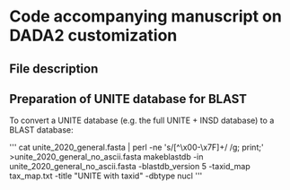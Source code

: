 # **Code accompanying manuscript on DADA2 customization**

## **File description**

## **Preparation of UNITE database for BLAST**

To convert a UNITE database (e.g. the full UNITE + INSD database) to a BLAST database:

'''
cat unite_2020_general.fasta | perl -ne 's/[^\x00-\x7F]+/ /g; print;' >unite_2020_general_no_ascii.fasta
makeblastdb -in unite_2020_general_no_ascii.fasta  -blastdb_version 5 -taxid_map tax_map.txt -title "UNITE with taxid" -dbtype nucl
'''